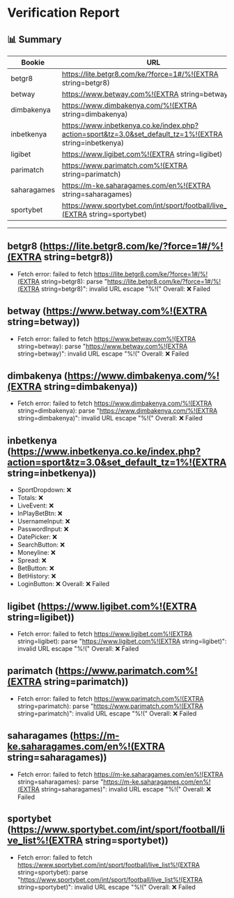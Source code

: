 # Verification Report

## 📊 Summary
| Bookie | URL | Status |
|--------|-----|--------|
| betgr8 | https://lite.betgr8.com/ke/?force=1#/%!(EXTRA string=betgr8) | ❌ |
| betway | https://www.betway.com%!(EXTRA string=betway) | ❌ |
| dimbakenya | https://www.dimbakenya.com/%!(EXTRA string=dimbakenya) | ❌ |
| inbetkenya | https://www.inbetkenya.co.ke/index.php?action=sport&tz=3.0&set_default_tz=1%!(EXTRA string=inbetkenya) | ❌ |
| ligibet | https://www.ligibet.com%!(EXTRA string=ligibet) | ❌ |
| parimatch | https://www.parimatch.com%!(EXTRA string=parimatch) | ❌ |
| saharagames | https://m-ke.saharagames.com/en%!(EXTRA string=saharagames) | ❌ |
| sportybet | https://www.sportybet.com/int/sport/football/live_list%!(EXTRA string=sportybet) | ❌ |

---

## betgr8 (https://lite.betgr8.com/ke/?force=1#/%!(EXTRA string=betgr8))
- Fetch error: failed to fetch https://lite.betgr8.com/ke/?force=1#/%!(EXTRA string=betgr8): parse "https://lite.betgr8.com/ke/?force=1#/%!(EXTRA string=betgr8)": invalid URL escape "%!("
Overall: ❌ Failed

## betway (https://www.betway.com%!(EXTRA string=betway))
- Fetch error: failed to fetch https://www.betway.com%!(EXTRA string=betway): parse "https://www.betway.com%!(EXTRA string=betway)": invalid URL escape "%!("
Overall: ❌ Failed

## dimbakenya (https://www.dimbakenya.com/%!(EXTRA string=dimbakenya))
- Fetch error: failed to fetch https://www.dimbakenya.com/%!(EXTRA string=dimbakenya): parse "https://www.dimbakenya.com/%!(EXTRA string=dimbakenya)": invalid URL escape "%!("
Overall: ❌ Failed

## inbetkenya (https://www.inbetkenya.co.ke/index.php?action=sport&tz=3.0&set_default_tz=1%!(EXTRA string=inbetkenya))
- SportDropdown: ❌
- Totals: ❌
- LiveEvent: ❌
- InPlayBetBtn: ❌
- UsernameInput: ❌
- PasswordInput: ❌
- DatePicker: ❌
- SearchButton: ❌
- Moneyline: ❌
- Spread: ❌
- BetButton: ❌
- BetHistory: ❌
- LoginButton: ❌
Overall: ❌ Failed

## ligibet (https://www.ligibet.com%!(EXTRA string=ligibet))
- Fetch error: failed to fetch https://www.ligibet.com%!(EXTRA string=ligibet): parse "https://www.ligibet.com%!(EXTRA string=ligibet)": invalid URL escape "%!("
Overall: ❌ Failed

## parimatch (https://www.parimatch.com%!(EXTRA string=parimatch))
- Fetch error: failed to fetch https://www.parimatch.com%!(EXTRA string=parimatch): parse "https://www.parimatch.com%!(EXTRA string=parimatch)": invalid URL escape "%!("
Overall: ❌ Failed

## saharagames (https://m-ke.saharagames.com/en%!(EXTRA string=saharagames))
- Fetch error: failed to fetch https://m-ke.saharagames.com/en%!(EXTRA string=saharagames): parse "https://m-ke.saharagames.com/en%!(EXTRA string=saharagames)": invalid URL escape "%!("
Overall: ❌ Failed

## sportybet (https://www.sportybet.com/int/sport/football/live_list%!(EXTRA string=sportybet))
- Fetch error: failed to fetch https://www.sportybet.com/int/sport/football/live_list%!(EXTRA string=sportybet): parse "https://www.sportybet.com/int/sport/football/live_list%!(EXTRA string=sportybet)": invalid URL escape "%!("
Overall: ❌ Failed

